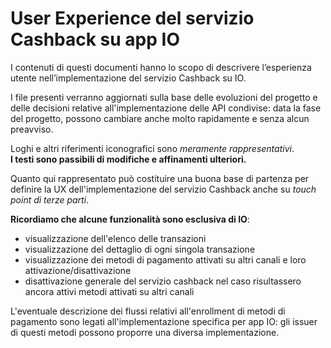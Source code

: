 # User Experience del servizio Cashback su app IO

I contenuti di questi documenti hanno lo scopo di descrivere l’esperienza utente nell’implementazione del servizio Cashback su IO.  

I file presenti verranno aggiornati sulla base delle evoluzioni del progetto e delle decisioni relative all'implementazione delle API condivise: data la fase del progetto, possono cambiare anche molto rapidamente e senza alcun preavviso.

Loghi e altri riferimenti iconografici sono *meramente rappresentativi*.  
**I testi sono passibili di modifiche e affinamenti ulteriori.**

Quanto qui rappresentato può costituire una buona base di partenza per definire la UX dell'implementazione del servizio Cashback anche su *touch point di terze parti*.

**Ricordiamo che alcune funzionalità sono esclusiva di IO**:
- visualizzazione dell'elenco delle transazioni
- visualizzazione del dettaglio di ogni singola transazione
- visualizzazione dei metodi di pagamento attivati su altri canali e loro attivazione/disattivazione
- disattivazione generale del servizio cashback nel caso risultassero ancora attivi metodi attivati su altri canali

L'eventuale descrizione dei flussi relativi all'enrollment di metodi di pagamento sono legati all'implementazione specifica per app IO: gli issuer di questi metodi possono proporre una diversa implementazione.
